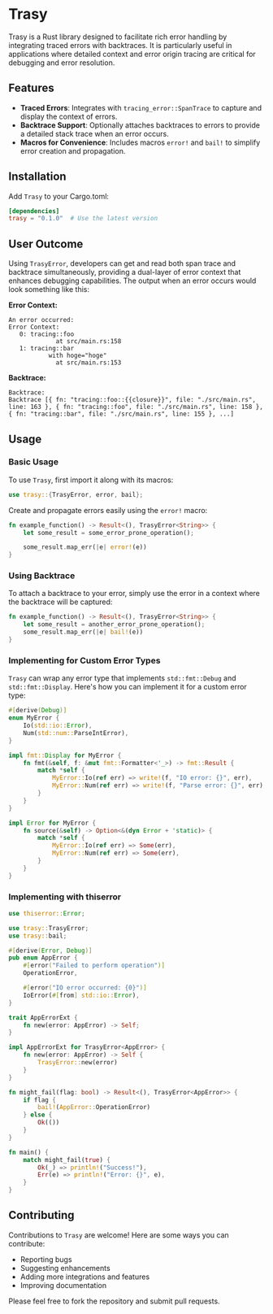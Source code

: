 # Trasy

Trasy is a Rust library designed to facilitate rich error handling by integrating traced errors with backtraces. It is particularly useful in applications where detailed context and error origin tracing are critical for debugging and error resolution.

## Features

- **Traced Errors**: Integrates with `tracing_error::SpanTrace` to capture and display the context of errors.
- **Backtrace Support**: Optionally attaches backtraces to errors to provide a detailed stack trace when an error occurs.
- **Macros for Convenience**: Includes macros `error!` and `bail!` to simplify error creation and propagation.

## Installation

Add `Trasy` to your Cargo.toml:

```toml
[dependencies]
trasy = "0.1.0"  # Use the latest version
```

## User Outcome

Using `TrasyError`, developers can get and read both span trace and backtrace simultaneously, providing a dual-layer of error context that enhances debugging capabilities. The output when an error occurs would look something like this:

**Error Context:**

```
An error occurred:
Error Context:
   0: tracing::foo
             at src/main.rs:158
   1: tracing::bar
           with hoge="hoge"
             at src/main.rs:153
```

**Backtrace:**

```
Backtrace:
Backtrace [{ fn: "tracing::foo::{{closure}}", file: "./src/main.rs", line: 163 }, { fn: "tracing::foo", file: "./src/main.rs", line: 158 }, { fn: "tracing::bar", file: "./src/main.rs", line: 155 }, ...]
```

## Usage

### Basic Usage

To use `Trasy`, first import it along with its macros:

```rust
use trasy::{TrasyError, error, bail};
```

Create and propagate errors easily using the `error!` macro:

```rust
fn example_function() -> Result<(), TrasyError<String>> {
    let some_result = some_error_prone_operation();

    some_result.map_err(|e| error!(e))
}
```

### Using Backtrace

To attach a backtrace to your error, simply use the error in a context where the backtrace will be captured:

```rust
fn example_function() -> Result<(), TrasyError<String>> {
    let some_result = another_error_prone_operation();
    some_result.map_err(|e| bail!(e))
}
```

### Implementing for Custom Error Types

`Trasy` can wrap any error type that implements `std::fmt::Debug` and `std::fmt::Display`. Here's how you can implement it for a custom error type:

```rust
#[derive(Debug)]
enum MyError {
    Io(std::io::Error),
    Num(std::num::ParseIntError),
}

impl fmt::Display for MyError {
    fn fmt(&self, f: &mut fmt::Formatter<'_>) -> fmt::Result {
        match *self {
            MyError::Io(ref err) => write!(f, "IO error: {}", err),
            MyError::Num(ref err) => write!(f, "Parse error: {}", err),
        }
    }
}

impl Error for MyError {
    fn source(&self) -> Option<&(dyn Error + 'static)> {
        match *self {
            MyError::Io(ref err) => Some(err),
            MyError::Num(ref err) => Some(err),
        }
    }
}
```

### Implementing with thiserror

```rust
use thiserror::Error;

use trasy::TrasyError;
use trasy::bail;

#[derive(Error, Debug)]
pub enum AppError {
    #[error("Failed to perform operation")]
    OperationError,

    #[error("IO error occurred: {0}")]
    IoError(#[from] std::io::Error),
}

trait AppErrorExt {
    fn new(error: AppError) -> Self;
}

impl AppErrorExt for TrasyError<AppError> {
    fn new(error: AppError) -> Self {
        TrasyError::new(error)
    }
}

fn might_fail(flag: bool) -> Result<(), TrasyError<AppError>> {
    if flag {
        bail!(AppError::OperationError)
    } else {
        Ok(())
    }
}

fn main() {
    match might_fail(true) {
        Ok(_) => println!("Success!"),
        Err(e) => println!("Error: {}", e),
    }
}
```

## Contributing

Contributions to `Trasy` are welcome! Here are some ways you can contribute:

- Reporting bugs
- Suggesting enhancements
- Adding more integrations and features
- Improving documentation

Please feel free to fork the repository and submit pull requests.
